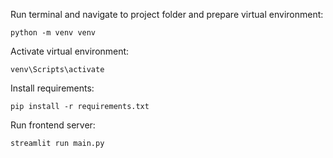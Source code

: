 Run terminal and navigate to project folder and prepare virtual environment:
~~~
python -m venv venv
~~~
Activate virtual environment:

~~~
venv\Scripts\activate
~~~

Install requirements:
~~~
pip install -r requirements.txt
~~~

Run frontend server:
~~~
streamlit run main.py
~~~